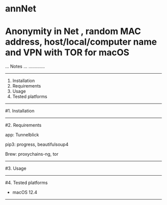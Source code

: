 # annNet
# Anonymity in Net , random MAC address, host/local/computer name and VPN with TOR for macOS


... Notes ...
.............

-------------------------
1. Installation
2. Requirements
3. Usage
4. Tested platforms
-------------------------


#1. Installation

-------------------------

#2. Requirements

app:
Tunnelblick

pip3:
progress,
beautifulsoup4

Brew:
proxychains-ng,
tor

-------------------------


#3. Usage



-------------------------


#4. Tested platforms

  * macOS 12.4
-------------------------
